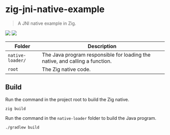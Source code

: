 # zig-jni-native-example
> A JNI native example in Zig. 

<p align='left'>
    <img src="https://img.shields.io/badge/Zig-%2523F7A41D.svg?style=for-the-badge&logo=zig&logoColor=white&color=yellow" />
    <img src="https://img.shields.io/badge/Java-ED8B00?style=for-the-badge&logo=openjdk&logoColor=white" />
</p>

| Folder | Description |
| --- | --- |
| `native-loader/` | The Java program responsible for loading the native, and calling a function. |
| `root` | The Zig native code. |

## Build


Run the command in the project root to build the Zig native.

```
zig build
```

Run the command in the `native-loader` folder to build the Java program.

```
./gradlew build
```

